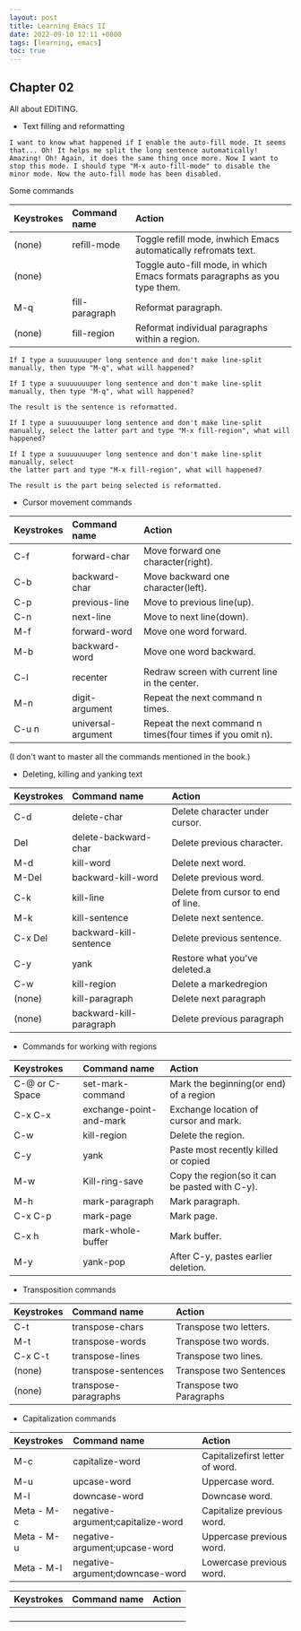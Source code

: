 ```yaml
---
layout: post
title: Learning Emacs II
date: 2022-09-10 12:11 +0800
tags: [learning, emacs]
toc: true
---
```

## Chapter 02
All about EDITING.

- Text filling and reformatting 
```
I want to know what happened if I enable the auto-fill mode. It seems
that... Oh! It helps me split the long sentence automatically!
Amazing! Oh! Again, it does the same thing once more. Now I want to
stop this mode. I should type "M-x auto-fill-mode" to disable the
minor mode. Now the auto-fill mode has been disabled.
```
Some commands

|Keystrokes|Command name| Action|
|:---|:---|:---|
|(none)| refill-mode| Toggle refill mode, inwhich Emacs automatically refromats text.|
|(none)| | Toggle auto-fill mode, in which Emacs formats paragraphs as you type them.|
|M-q| fill-paragraph| Reformat paragraph.|
|(none)| fill-region| Reformat individual paragraphs within a region.|


```
If I type a suuuuuuuper long sentence and don't make line-split manually, then type "M-q", what will happened?

If I type a suuuuuuuper long sentence and don't make line-split
manually, then type "M-q", what will happened?

The result is the sentence is reformatted.

If I type a suuuuuuuper long sentence and don't make line-split manually, select the latter part and type "M-x fill-region", what will happened?

If I type a suuuuuuuper long sentence and don't make line-split manually, select
the latter part and type "M-x fill-region", what will happened?

The result is the part being selected is reformatted.

```
- Cursor movement commands

|Keystrokes|Command name| Action|
|:---|:---|:---|
|C-f| forward-char| Move forward one character(right).|
|C-b| backward-char| Move backward one character(left).|
|C-p| previous-line| Move to previous line(up).|
|C-n| next-line| Move to next line(down).|
|M-f| forward-word| Move one word forward.|
|M-b| backward-word| Move one word backward.|
|C-l| recenter| Redraw screen with current line in the center.|
|M-n| digit-argument| Repeat the next command n times.|
|C-u n| universal-argument| Repeat the next command n times(four times if you omit n).|

(I don't want to master all the commands mentioned in the book.)

- Deleting, killing and yanking text

|Keystrokes|Command name| Action|
|:---|:---|:---|
|C-d| delete-char| Delete character under cursor. |
|Del| delete-backward-char| Delete previous character.|
|M-d| kill-word| Delete next word.|
|M-Del| backward-kill-word| Delete previous word.|
|C-k| kill-line| Delete from cursor to end of line.|
|M-k| kill-sentence| Delete next sentence.|
|C-x Del| backward-kill-sentence| Delete previous sentence.|
|C-y| yank| Restore what you've deleted.a|
|C-w| kill-region| Delete a markedregion|n
|(none)| kill-paragraph| Delete next paragraph|
|(none)| backward-kill-paragraph| Delete previous paragraph|

- Commands for working with regions

|Keystrokes|Command name| Action|
|:---|:---|:---|
|C-@ or C-Space| set-mark-command| Mark the beginning(or end) of a region|
|C-x C-x| exchange-point-and-mark| Exchange location of cursor and mark.|
|C-w| kill-region| Delete the region.|
|C-y| yank| Paste most recently killed or copied|
|M-w| Kill-ring-save| Copy the region(so it can be pasted with C-y).|
|M-h| mark-paragraph| Mark paragraph.|
|C-x C-p| mark-page| Mark page.|
|C-x h| mark-whole-buffer| Mark buffer.|
|M-y| yank-pop| After C-y, pastes earlier deletion.|

- Transposition commands

|Keystrokes|Command name| Action|
|:---|:---|:---|
|C-t| transpose-chars| Transpose two letters.|
|M-t| transpose-words| Transpose two words.|
|C-x C-t| transpose-lines| Transpose two lines.|
|(none)| transpose-sentences| Transpose two Sentences|
|(none)| transpose-paragraphs| Transpose two Paragraphs|

- Capitalization commands

|Keystrokes|Command name| Action|
|:---|:---|:---|
|M-c| capitalize-word| Capitalizefirst letter of word.|
|M-u| upcase-word| Uppercase word.|
|M-l| downcase-word| Downcase word.|
|Meta - M-c| negative-argument;capitalize-word| Capitalize previous word.|
|Meta - M-u| negative-argument;upcase-word| Uppercase previous word.|
|Meta - M-l| negative-argument;downcase-word| Lowercase previous word.|



|Keystrokes|Command name| Action|
|:---|:---|:---|
|| | |
|| | |
|| | |
|| | |
